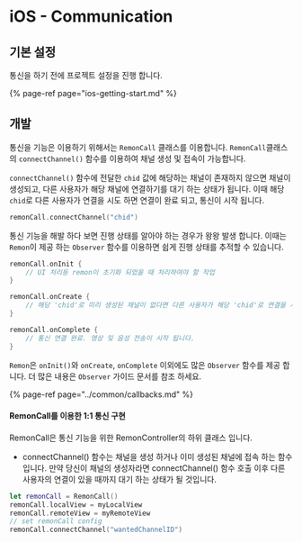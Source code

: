 # iOS - Communication

## 기본 설정

통신을 하기 전에 프로젝트 설정을 진행 합니다.

{% page-ref page="ios-getting-start.md" %}

## 개발

통신을 기능은 이용하기 위해서는 `RemonCall` 클래스를 이용합니다. `RemonCall`클래스의 `connectChannel()` 함수를 이용하여 채널 생성 및 접속이 가능합니다. 

`connectChannel()` 함수에 전달한 `chid` 값에 해당하는 채널이 존재하지 않으면 채널이 생성되고, 다른 사용자가 해당 채널에 연결하기를 대기 하는 상태가 됩니다. 이때 해당 `chid`로 다른 사용자가 연결을 시도 하면 연결이 완료 되고, 통신이 시작 됩니다.

```swift
remonCall.connectChannel("chid")
```

통신 기능을 해발 하다 보면 진행 상태를 알아야 하는 경우가 왕왕 발생 합니다. 이때는 `Remon`이 제공 하는 `Observer` 함수를 이용하면 쉽게 진행 상태를 추적할 수 있습니다.

```swift
remonCall.onInit {
    // UI 처리등 remon이 초기화 되었을 때 처리하여야 할 작업
}

remonCall.onCreate {
    // 해당 'chid'로 미리 생성된 채널이 없다면 다른 사용자가 해당 'chid'로 연결을 시도 할때 까지 대기 상태가 됩니다. 
}

remonCall.onComplete {
    // 통신 연결 완료. 영상 및 음성 전송이 시작 됩니다.
}
```

`Remon`은 `onInit()`와 `onCreate`, `onComplete` 이외에도 많은 `Observer` 함수를 제공 합니다. 더 많은 내용은 `Observer` 가이드 문서를 참조 하세요.

{% page-ref page="../common/callbacks.md" %}



#### RemonCall를 이용한 1:1 통신 구현 

RemonCall은 통신 기능을 위한 RemonController의 하위 클래스 입니다.

* connectChannel\(\) 함수는 채널을 생성 하거나 이미 생성된 채널에 접속 하는 함수 입니다. 만약 당신이 채널의 생성자라면 connectChannel\(\) 함수 호출 이후 다른 사용자의 연결이 있을 때까지 대기 하는 상태가 될 것입니다.

```swift
let remonCall = RemonCall()
remonCall.localView = myLocalView
remonCall.remoteView = myRemoteView
// set remonCall config
remonCall.connectChannel("wantedChannelID")
```

